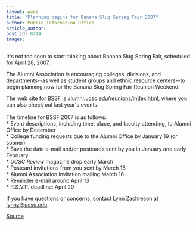 ```yaml
---
layout: post
title: "Planning begins for Banana Slug Spring Fair 2007"
author: Public Information Office
article_author: 
post_id: 8214
images:
---
```


<a name="content" id="content"></a>
<p>
  It's not too soon to start thinking about Banana Slug Spring Fair, scheduled for April 28, 2007.
</p>
<p>
  The Alumni Association is encouraging colleges, divisions, and departments--as well as student groups and ethnic resource centers--to begin planning now for the Banana Slug Spring Fair Reunion Weekend.
</p>
<p>
  The web site for BSSF is <a href="http://alumni.ucsc.edu/reunions/index.html">alumni.ucsc.edu/reunions/index.html</a>, where you can also check out last year's events.<br>
  <br>
  The timeline for BSSF 2007 is as follows:<br>
  * Event descriptions, including time, place, and faculty attending, to Alumni Office by December<br>
  * College funding requests due to the Alumni Office by January 19 (or sooner)<br>
  * Save the date e-mail and/or postcards sent by you in January and early February<br>
  * <i>UCSC Review</i> magazine drop early March<br>
  * Postcard invitations from you sent by March 16<br>
  * Alumni Association invitation mailing March 16<br>
  * Reminder e-mail around April 13<br>
  * R.S.V.P. deadline: April 20
</p>
<p>
  If you have questions or concerns, contact Lynn Zachreson at <a href="mailto:lynnz@ucsc.edu">lynnz@ucsc.edu</a>.
</p>
<p><a href="http://www1.ucsc.edu/currents/06-07/09-11/brief-bssf.asp" title="Permalink to brief-bssf">Source</a></p>
